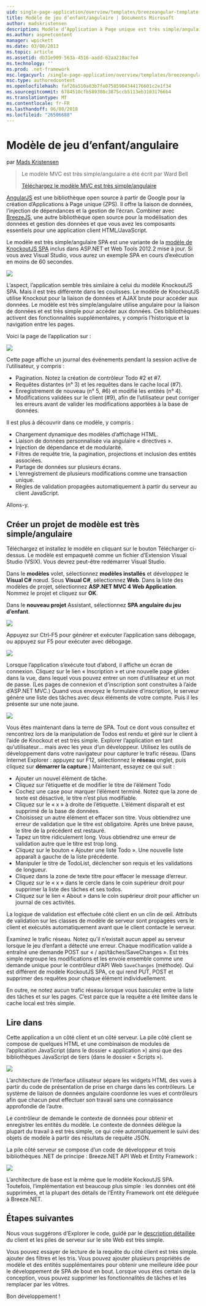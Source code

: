 ```yaml
---
uid: single-page-application/overview/templates/breezeangular-template
title: Modèle de jeu d’enfant/angulaire | Documents Microsoft
author: madskristensen
description: Modèle d’Application à Page unique est très simple/angulaire
ms.author: aspnetcontent
manager: wpickett
ms.date: 03/08/2013
ms.topic: article
ms.assetid: db31e909-563a-4516-aadd-62aa210ac7e4
ms.technology: ''
ms.prod: .net-framework
msc.legacyurl: /single-page-application/overview/templates/breezeangular-template
msc.type: authoredcontent
ms.openlocfilehash: faf28a510a83b7fa07585904344176601c2e1f34
ms.sourcegitcommit: 6784510cfb589308c3875ccb5113eb31031766b4
ms.translationtype: MT
ms.contentlocale: fr-FR
ms.lasthandoff: 06/08/2018
ms.locfileid: "26506688"
---
```

<a name="breezeangular-template"></a>Modèle de jeu d’enfant/angulaire
====================
par [Mads Kristensen](https://github.com/madskristensen)

> Le modèle MVC est très simple/angulaire a été écrit par Ward Bell
> 
> [Téléchargez le modèle MVC est très simple/angulaire](https://go.microsoft.com/fwlink/?LinkId=286437)


[AngularJS](http://angularjs.org) est une bibliothèque open source à partir de Google pour la création d’Applications à Page unique (ZPS). Il offre la liaison de données, l’injection de dépendances et la gestion de l’écran. Combiner avec [BreezeJS](http://www.breezejs.com/?utm_source=ms-spa), une autre bibliothèque open source pour la modélisation des données et gestion des données et que vous avez les composants essentiels pour une application client HTML/JavaScript.

Le modèle est très simple/angulaire SPA est une variante de la [modèle de KnockoutJS SPA](../introduction/knockoutjs-template.md) inclus dans ASP.NET et Web Tools 2012.2 mise à jour. Si vous avez Visual Studio, vous aurez un exemple SPA en cours d’exécution en moins de 60 secondes.

![](http://www.breezejs.com/sites/all/images/spa-template/NgRunningTodoPage.png)

L’aspect, l’application semble très similaire à celui du modèle KnockoutJS SPA. Mais il est très différente dans les coulisses. Le modèle de KnockoutJS utilise Knockout pour la liaison de données et AJAX brute pour accéder aux données. Le modèle est très simple/angulaire utilise angulaire pour la liaison de données et est très simple pour accéder aux données. Ces bibliothèques activent des fonctionnalités supplémentaires, y compris l’historique et la navigation entre les pages.

Voici la page de l’application sur :

![](http://www.breezejs.com/sites/all/images/spa-template/NgRunningAboutPage.png)

Cette page affiche un journal des événements pendant la session active de l’utilisateur, y compris :

- Pagination. Notez la création de contrôleur Todo #2 et #7.
- Requêtes distantes (n° 3) et les requêtes dans le cache local (#7).
- Enregistrement de nouveau (n° 5, #6) et modifié les entités (n° 4).
- Modifications validées sur le client (#9), afin de l’utilisateur peut corriger les erreurs avant de valider les modifications apportées à la base de données.

Il est plus à découvrir dans ce modèle, y compris :

- Chargement dynamique des modèles d’affichage HTML.
- Liaison de données personnalisée via angulaire « directives ».
- Injection de dépendance et de modularité.
- Filtres de requête trie, la pagination, projections et inclusion des entités associées.
- Partage de données sur plusieurs écrans.
- L’enregistrement de plusieurs modifications comme une transaction unique.
- Règles de validation propagées automatiquement à partir du serveur au client JavaScript.

Allons-y.

## <a name="create-a-breezeangular-template-project"></a>Créer un projet de modèle est très simple/angulaire

Téléchargez et installez le modèle en cliquant sur le bouton Télécharger ci-dessus. Le modèle est empaqueté comme un fichier d’Extension Visual Studio (VSIX). Vous devrez peut-être redémarrer Visual Studio.

Dans le **modèles** volet, sélectionnez **modèles installés** et développez le **Visual C#** nœud. Sous **Visual C#**, sélectionnez **Web**. Dans la liste des modèles de projet, sélectionnez **ASP.NET MVC 4 Web Application**. Nommez le projet et cliquez sur **OK**.

Dans le **nouveau projet** Assistant, sélectionnez **SPA angulaire du jeu d’enfant**.

![](http://www.breezejs.com/sites/all/images/spa-template/SelectBreezeNgSpaTemplate.png)

Appuyez sur Ctrl-F5 pour générer et exécuter l’application sans débogage, ou appuyez sur F5 pour exécuter avec débogage.

![](http://www.breezejs.com/sites/all/images/spa-template/ZephyrLogin.png)

Lorsque l’application s’exécute tout d’abord, il affiche un écran de connexion. Cliquez sur le lien « Inscription » et une nouvelle page glides dans la vue, dans lequel vous pouvez entrer un nom d’utilisateur et un mot de passe. (Les pages de connexion et d’inscription sont construites à l’aide d’ASP.NET MVC.) Quand vous envoyez le formulaire d’inscription, le serveur génère une liste des tâches avec deux éléments de votre compte. Puis il les présente sur une note jaune.

![](http://www.breezejs.com/sites/all/images/spa-template/TodoList.png)

Vous êtes maintenant dans la terre de SPA. Tout ce dont vous consultez et rencontrez lors de la manipulation de Todos est rendu et géré sur le client à l’aide de Knockout et est très simple. Explorer l’application en tant qu’utilisateur... mais avec les yeux d’un développeur. Utilisez les outils de développement dans votre navigateur pour capturer le trafic réseau. (Dans Internet Explorer : appuyez sur F12, sélectionnez le **réseau** onglet, puis cliquez sur **démarrer la capture**.) Maintenant, essayez ce qui suit :

- Ajouter un nouvel élément de tâche.
- Cliquez sur l’étiquette et de modifier le titre de l’élément Todo
- Cochez une case pour marquer l’élément terminé. Notez que la zone de texte est désactivé, le titre n’est plus modifiable.
- Cliquez sur le « x » à droite de l’étiquette. L’élément disparaît et est supprimé de la base de données.
- Choisissez un autre élément et effacer son titre. Vous obtiendrez une erreur de validation que le titre est obligatoire. Après une brève pause, le titre de la précédent est restauré.
- Tapez un titre ridiculement long. Vous obtiendrez une erreur de validation autre que le titre est trop long.
- Cliquez sur le bouton « Ajouter une liste Todo ». Une nouvelle liste apparaît à gauche de la liste précédente.
- Manipuler le titre de TodoList, déclencher son requis et les validations de longueur.
- Cliquez dans la zone de texte titre pour effacer le message d’erreur.
- Cliquez sur le « x » dans le cercle dans le coin supérieur droit pour supprimer la liste des tâches et ses todos.
- Cliquez sur le lien « About » dans le coin supérieur droit pour afficher un journal de ces activités.

La logique de validation est effectuée côté client en un clin de œil. Attributs de validation sur les classes de modèle de serveur sont propagées vers le client et exécutés automatiquement avant que le client contacte le serveur.

Examinez le trafic réseau. Notez qu’il n’existait aucun appel au serveur lorsque le jeu d’enfant a détecté une erreur. Chaque modification valide a entraîné une demande POST sur « / api/tâches/SaveChanges ». Est très simple regroupe les modifications et les envoie ensemble comme une demande unique pour le contrôleur d’API Web `SaveChanges` (méthode). Qui est différent de modèle KockoutJS SPA, ce qui rend PUT, POST et supprimer des requêtes pour chaque élément individuellement.

En outre, ne notez aucun trafic réseau lorsque vous basculez entre la liste des tâches et sur les pages. C’est parce que la requête a été limitée dans le cache local est très simple.

## <a name="peek-inside"></a>Lire dans

Cette application a un côté client et un côté serveur. La pile côté client se compose de quelques HTML et une combinaison de modules de l’application JavaScript (dans le dossier « application ») ainsi que des bibliothèques JavaScript de tiers (dans le dossier « Scripts »).

![](http://www.breezejs.com/sites/all/images/spa-template/NgClientArchitecture2.png)

L’architecture de l’interface utilisateur sépare les widgets HTML des vues à partir du code de présentation de prise en charge dans les contrôleurs. Le système de liaison de données angulaire coordonne les vues et contrôleurs afin que chacun peut effectuer son travail sans une connaissance approfondie de l’autre.

Le contrôleur de demande le contexte de données pour obtenir et enregistrer les entités du modèle. Le contexte de données délègue la plupart du travail à est très simple, ce qui crée automatiquement le suivi des objets de modèle à partir des résultats de requête JSON.

La pile côté serveur se compose d’un code de développeur et trois bibliothèques .NET de principe : Breeze.NET API Web et Entity Framework :

![](http://www.breezejs.com/sites/all/images/spa-template/ServerArchitecture.png)

L’architecture de base est la même que le modèle KockoutJS SPA. Toutefois, l’implémentation est beaucoup plus simple : les données ont été supprimées, et la plupart des détails de l’Entity Framework ont été déléguée à Breeze.NET.

## <a name="next-steps"></a>Étapes suivantes

Nous vous suggérons d’Explorer le code, guidé par le [description détaillée](http://www.breezejs.com/ng-spa-template?utm_source=ms-spa) du client et les piles de serveur sur le site Web est très simple.

Vous pouvez essayer de lecture de la requête du côté client est très simple. ajouter des filtres et les tris. Vous pouvez ajouter plusieurs propriétés de modèle et des entités supplémentaires pour obtenir une meilleure idée pour le développement de SPA de bout en bout. Lorsque vous êtes certain de la conception, vous pouvez supprimer les fonctionnalités de tâches et les remplacer par les vôtres.

Bon développement !
